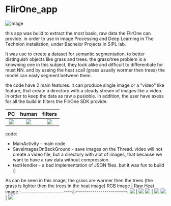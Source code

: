 # FlirOne_app

![image](https://i.ytimg.com/vi/IY-SLw2c2vU/maxresdefault.jpg)

this app was build to extract the most basic, raw data the FlirOne can provide. in order to use in Image Processing and Deep Learning in The Technion installation, under Bachelor Projects in SIPL lab.

It was use to create a dataset for semantic segmentation, to better distinguish objects like grass and trees. the grass/tree problem is a knowning one in this subject, they look alike and difficult to differentiate for must NN. and by useing the heat scall (grass usually wormer then trees) the model can easly segment between them.


the code have 2 main features. it can produce single image or a "video" like feature, that create a directory with a steady stream of images like a video. in order to keep the data as raw a pusioble.
in addition, the user have axess for all the build in filters the FilrOne SDK provide.

PC             |  human | filters
:-------------------------:|:-------------------------:|:-------------------------:
![](https://github.com/BIueMan/FlirOne_app/blob/master/imags/phone_app_pc.png)  |  ![](https://github.com/BIueMan/FlirOne_app/blob/master/imags/phone_app_man.png) | ![](https://github.com/BIueMan/FlirOne_app/blob/master/imags/phone_app_filters.png)

code:
* MainActivity - main code
* SaveImagesOnBackGround - save images on the Thread. video will not create a video file, but a directory with alot of images, that because we want to have a raw data without compression. 
* textHendler - a bad implementation of JSON files. but it was fun to build :)


As can be seen in this image, the grass are warmer then the trees (the grass is lighter then the trees in the heat image)
RGB Image            |  Raw Heat image
:-------------------------:|:-------------------------:
![](https://github.com/BIueMan/FlirOne_app/blob/master/imags/grass_rgb.png)  |  ![](https://github.com/BIueMan/FlirOne_app/blob/master/imags/grass_heat.png)
![](https://github.com/BIueMan/FlirOne_app/blob/master/imags/tree_rgb.png) | ![](https://github.com/BIueMan/FlirOne_app/blob/master/imags/tree_hear.png)
![](https://github.com/BIueMan/FlirOne_app/blob/master/imags/playhround_rgb.png) | ![](https://github.com/BIueMan/FlirOne_app/blob/master/imags/playgound_heat.png)
